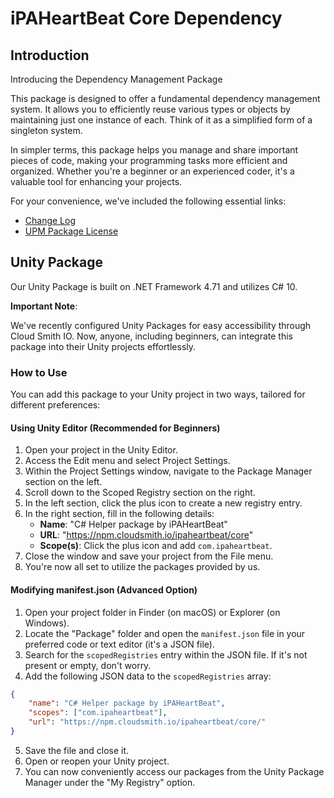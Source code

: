 # iPAHeartBeat Core Dependency

## Introduction
Introducing the Dependency Management Package

This package is designed to offer a fundamental dependency management system. It allows you to efficiently reuse various types or objects by maintaining just one instance of each. Think of it as a simplified form of a singleton system.

In simpler terms, this package helps you manage and share important pieces of code, making your programming tasks more efficient and organized. Whether you're a beginner or an experienced coder, it's a valuable tool for enhancing your projects.

For your convenience, we've included the following essential links:

- [Change Log](CHANGELOG.md)
- [UPM Package License](LICENCE.md)

## Unity Package

Our Unity Package is built on .NET Framework 4.71 and utilizes C# 10.

**Important Note**:

We've recently configured Unity Packages for easy accessibility through Cloud Smith IO. Now, anyone, including beginners, can integrate this package into their Unity projects effortlessly.

### How to Use

You can add this package to your Unity project in two ways, tailored for different preferences:

#### Using Unity Editor (Recommended for Beginners)

1. Open your project in the Unity Editor.
2. Access the Edit menu and select Project Settings.
3. Within the Project Settings window, navigate to the Package Manager section on the left.
4. Scroll down to the Scoped Registry section on the right.
5. In the left section, click the plus icon to create a new registry entry.
6. In the right section, fill in the following details:
   - **Name**: "C# Helper package by iPAHeartBeat"
   - **URL**: "https://npm.cloudsmith.io/ipaheartbeat/core"
   - **Scope(s)**: Click the plus icon and add `com.ipaheartbeat`.
7. Close the window and save your project from the File menu.
8. You're now all set to utilize the packages provided by us.

#### Modifying manifest.json (Advanced Option)

1. Open your project folder in Finder (on macOS) or Explorer (on Windows).
2. Locate the "Package" folder and open the `manifest.json` file in your preferred code or text editor (it's a JSON file).
3. Search for the `scopedRegistries` entry within the JSON file. If it's not present or empty, don't worry.
4. Add the following JSON data to the `scopedRegistries` array:

```json
{
	"name": "C# Helper package by iPAHeartBeat",
	"scopes": ["com.ipaheartbeat"],
	"url": "https://npm.cloudsmith.io/ipaheartbeat/core/"
}
```

5. Save the file and close it.
6. Open or reopen your Unity project.
7. You can now conveniently access our packages from the Unity Package Manager under the "My Registry" option.
